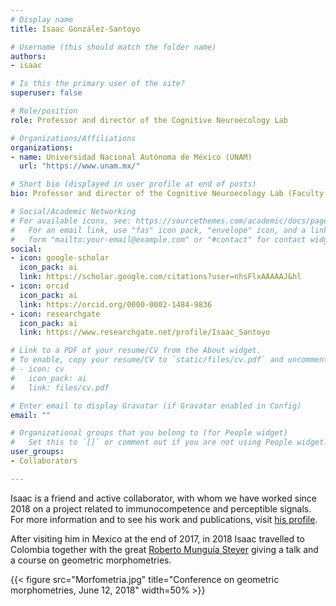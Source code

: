 ```yaml
---
# Display name
title: Isaac González-Santoyo

# Username (this should match the folder name)
authors:
- isaac

# Is this the primary user of the site?
superuser: false

# Role/position
role: Professor and director of the Cognitive Neuroecology Lab

# Organizations/Affiliations
organizations:
- name: Universidad Nacional Autónoma de México (UNAM)
  url: "https://www.unam.mx/"

# Short bio (displayed in user profile at end of posts)
bio: Professor and director of the Cognitive Neuroecology Lab (Faculty of Psicología, UNAM, Mexico DF, Mexico).

# Social/Academic Networking
# For available icons, see: https://sourcethemes.com/academic/docs/page-builder/#icons
#   For an email link, use "fas" icon pack, "envelope" icon, and a link in the
#   form "mailto:your-email@example.com" or "#contact" for contact widget.
social:
- icon: google-scholar
  icon_pack: ai
  link: https://scholar.google.com/citations?user=nhsFlxAAAAAJ&hl
- icon: orcid
  icon_pack: ai
  link: https://orcid.org/0000-0002-1484-9836
- icon: researchgate
  icon_pack: ai
  link: https://www.researchgate.net/profile/Isaac_Santoyo

# Link to a PDF of your resume/CV from the About widget.
# To enable, copy your resume/CV to `static/files/cv.pdf` and uncomment the lines below.
# - icon: cv
#   icon_pack: ai
#   link: files/cv.pdf

# Enter email to display Gravatar (if Gravatar enabled in Config)
email: ""

# Organizational groups that you belong to (for People widget)
#   Set this to `[]` or comment out if you are not using People widget.
user_groups:
- Collaborators

---
```


Isaac is a friend and active collaborator, with whom we have worked since 2018 on a project related to immunocompetence and perceptible signals. For more information and to see his work and publications, visit [his profile](https://www.researchgate.net/profile/Isaac_Santoyo).

After visiting him in Mexico at the end of 2017, in 2018 Isaac travelled to Colombia together with the great [Roberto Munguía Steyer](https://www.researchgate.net/profile/Roberto_Munguia-Steyer) giving a talk and a course on geometric morphometries.

{{< figure src="Morfometria.jpg" title="Conference on geometric morphometries, June 12, 2018" width=50% >}}
